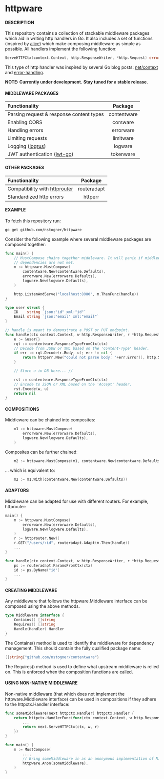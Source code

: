 # httpware

#### DESCRIPTION
This repository contains a collection of stackable middleware packages which aid in writing http handlers in Go. It also includes a set of functions (inspired by [alice](https://github.com/justinas/alice)) which make composing middleware as simple as possible. All handlers implement the following function:
```Go
ServeHTTPCtx(context.Context, http.ResponseWriter, *http.Request) error
```
This type of http handler was inspired by several Go blog posts: [net/context](https://blog.golang.org/context) and [error-handling](https://blog.golang.org/error-handling-and-go).

**NOTE: Currently under development.**
**Stay tuned for a stable release.**

#### MIDDLEWARE PACKAGES
| Functionality | Package |
|:--------------|:-------:|
| Parsing request & response content types | contentware |
| Enabling CORS | corsware |
| Handling errors | errorware |
| Limiting requests | limitware |
| Logging ([logrus](https://github.com/Sirupsen/logrus)) | logware |
| JWT authentication ([jwt-go](https://github.com/dgrijalva/jwt-go)) | tokenware |

#### OTHER PACKAGES
| Functionality | Package |
|:--------------|:-------:|
| Compatibility with [httprouter](https://github.com/julienschmidt/httprouter) | routeradapt |
| Standardized http errors | httperr |

#### EXAMPLE
To fetch this repository run:
```sh
go get github.com/nstogner/httpware
```
Consider the following example where several middleware packages are composed together:
```go
func main() {
	// MustCompose chains together middleware. It will panic if middleware
	// dependencies are not met.
	m := httpware.MustCompose(
		contentware.New(contentware.Defaults),
		errorware.New(errorware.Defaults),
		logware.New(logware.Defaults),
	)

	http.ListenAndServe("localhost:8080", m.ThenFunc(handle))
}

type user struct {
	ID    string `json:"id" xml:"id"`
	Email string `json:"email" xml:"email"`
}

// handle is meant to demonstrate a POST or PUT endpoint.
func handle(ctx context.Context, w http.ResponseWriter, r *http.Request) error {
	u := &user{}
	rqt := contentware.ResponseTypeFromCtx(ctx)
	// Decode from JSON or XML based on the 'Content-Type' header.
	if err := rqt.Decode(r.Body, u); err != nil {
		return httperr.New("could not parse body: "+err.Error(), http.StatusBadRequest)
	}

	// Store u in DB here... //

	rst := contentware.ResponseTypeFromCtx(ctx)
	// Encode to JSON or XML based on the 'Accept' header.
	rst.Encode(w, u)
	return nil
}
```

#### COMPOSITIONS
Middleware can be chained into composites:
```go
    m1 := httpware.MustCompose(
        errorware.New(errorware.Defaults),
        logware.New(logware.Defaults),
    )
```
Composites can be further chained:
```go
    m2 := httpware.MustCompose(m1, contentware.New(contentware.Defaults))
```
... which is equivalent to:
```go
    m2 := m1.With(contentware.New(contentware.Defaults))
```

#### ADAPTORS
Middleware can be adapted for use with different routers. For example, httprouter:
```go
main() {
    m := httpware.MustCompose(
        errorware.New(errorware.Defaults),
        logware.New(logware.Defaults),
    )
    r := httprouter.New()
    r.GET("/users/:id", routeradapt.Adapt(m.Then(handle))
    ...
}

func handle(ctx context.Context, w http.ResponseWriter, r *http.Request) error {
    ps := routeradapt.ParamsFromCtx(ctx)
    id := ps.ByName("id")
    ...
}
```
#### CREATING MIDDLEWARE
Any middleware that follows the httpware.Middleware interface can be composed using the above methods.
```go
type Middleware interface {
    Contains() []string
    Requires() []string
    Handle(Handler) Handler
}
```
The Contains() method is used to identify the middleware for dependency management. This should contain the fully qualified package name:
```go
[]string{"github.com/nstogner/contentware"}
```
The Requires() method is used to define what upstream middleware is relied on. This is enforced when the composition functions are called.
#### USING NON-NATIVE MIDDLEWARE
Non-native middleware (that which does not implement the httpware.Middleware interface) can be used in compositions if they adhere to the httpctx.Handler interface:
```go
func someMiddleware(next httpctx.Handler) httpctx.Handler {
    return httpctx.HandlerFunc(func(ctx context.Context, w http.ResponseWriter, r *http.Request) error {
        ...
        return next.ServeHTTPCtx(ctx, w, r)
    })
}

func main() {
    m := MustCompose(
        ...,
        // Bring someMiddleware in as an anonymous implementation of Middleware (no dependencies).
        httpware.Anon(someMiddleware),
    )
}
```
